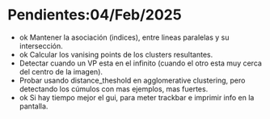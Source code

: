  # Pendientes:04/Feb/2025


 * ok Mantener la asociación (indices), entre lineas paralelas y su intersección.
 * ok Calcular los vanising points de los clusters resultantes.
 * Detectar cuando un VP esta en el infinito (cuando el otro esta muy cerca del centro de la imagen).
 * Probar usando distance_theshold en agglomerative clustering, pero detectando los cúmulos con mas ejemplos, mas fuertes.
 * ok Si hay tiempo mejor el gui, para meter trackbar e imprimir info en la pantalla.